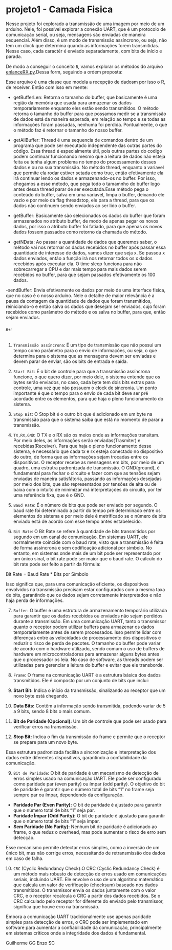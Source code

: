 # projeto1 - Camada Fisica

Nesse projeto foi explorado a transmissão de uma imagem por meio de um arduíno. Nele, foi possível explorar a conexão UART, que é um protocolo de comunicação serial, ou seja, mensagens são enviadas de maneira sequencial. Além disso, é um modo de transmissão assíncrono, ou seja, não tem um clock que determina quando as informações forem transmitidas. Nesse caso, cada caractér é enviado separadamente, com bits de início e parada.

De modo a conseguir o conceito `B`, vamos explorar os métodos do arquivo [enlanceRX.py](HandOut\enlaceRx.py).Dessa form, seguindo a ordem proposta: 

Esse arquivo é uma classe que modela a recepção de dadosm por isso o R, de receiver. Então com isso em mente:

- getBufferLen: Retorna o tamanho do buffer, que basicamente é uma região da memória que usada para armazenar os dados temporariamente enquanto eles estão sendo transmitidos. O método retorna o tamanho do buffer para que possamos medir se a transmissão de dados está da maneira esperada, em relação ao tempo e se todas as informações foram passadas, nenhuma foi perdida. Pontualmente, o que o método faz é retornar o tamanho do nosso buffer.

- getAllBuffer: Thread é uma sequencia de comandos dentro de um programa que pode ser executado independente das outras partes do código. Essa thread é especialmente útil, pois outras partes do codigo podem continuar funcionando mesmo que a leitura de dados não esteja feita ou tenha algum problema no tempo do processamento desses dados e ou na sua transmissão. No método thread, enquanto a variavel que permite ela rodar estiver setada como true, então efetivamente ela irá continuar lendo os dados e armazenando-os no buffer. Por isso, chegamos a esse método, que pega todo o tamamnho do buffer logo antes dessa thread parar de ser executada.Esse método pega o conteúdo do buffer, salva em uma variavel, limpa o buffer, deixando ele vazio e por meio da flag threadstop, ele para a thread, para que os dados não continuem sendo enviados ao ser lido o buffer.
 
- getBuffer: Basicamente são selecionados os dados do buffer que foram armazenados no atributo buffer, de modo de apenas pegar os novos dados, por isso o atributo buffer foi fatiado, para que apenas os novos dados fossem passados como retorno da chamada do método.

- getNData: Ao passar a quantidade de dados que queremos saber, o método vai nos retornar os dados recebidos no buffer após passar essa quantidade de interesse de dados, vamos dizer que seja x. Se passou x dados enviados, então a função irá nos retornar todos os x dados recebidos após executar ela. O time sleep funciona para não sobrecarregar a CPU e dar mais tempo para mais dados serem recebidos no buffer, para que sejam passados efetivamente os 100 dados. 

-sendBuffer: Envia efetivamente os dados por meio de uma interface fisica, que no caso é o nosso arduíno. Nele o detalhe de maior relevância é a pausa da contagem da quantidade de dados que foram transmitidos, reiniciando-o e então salva os dados que desejam ser enviados, cujo foram recebidos como parâmetro do método e os salva no buffer, para que, então sejam enviados.




###### `B+`: 
1. `Transmissão assíncrona`: É um tipo de transmissão que não possui um tempo como parâmetro para o envio de informações, ou seja, o que determina para o sistema que as mensagens devem ser enviadas e devem parar de enviar, são os bits de entrada e saída. 

2. `Start Bit`: É o bit de controle para que a transmissão assíncrona funcione, o que quero dizer, por meio dele, o sistema entende que os bytes serão enviados, no caso, cada byte tem dois bits extras para controle, uma vez que não possuem o clock de sincronia. Um ponto importante é que o tempo para o envio de cada bit deve ser pré acordado entre os elementos, para que haja o pleno funcionamento do sistema.

3. `Stop Bit`: O Stop bit é o outro bit que é adicionado em um byte na transmissão para que o sistema saiba que está no momento de parar a transmissão. 

4. `TX,RX,GND`: O TX e o RX são os meios onde as informações transitam. Por meio deles, as informações serão enviadas(Trasmiter) e recebidas(Receiver). Para que haja o pleno funcionamento desse sistema, é necessário que cada tx e rx esteja conectado no dispositivo do outro, de forma que as informações sejam trocadas entre os dispositivos. O receptor recebe as mensagens em bits, por meio de um quadro, uma estrutra padronizada de transmissão. O GND(ground), é fundamental para fechar o circuíto e fazer com que as tensões sejam enviadas de maneira satisfátoria, passando as informações desejadas por meio dos bits, que são representados por tensões de alta ou de baixa com o intuíto de minimizar má interpretações do circuíto, por ter uma referência fixa, que é o GND.

5. `Baud Rate`: É o número de bits que pode ser enviado por segundo. O baud rate foi determinado a partir do tempo pré determinado entre os elementos do sistema e por meio dele é metrificado se o número de bits enviado está de acordo com esse tempo antes estabelecido.

6. `Bit Rate`: O Bit Rate se refere à quantidade de bits transmitidos por segundo em um canal de comunicação. Em sistemas UART, ele normalmente coincide com o baud rate, visto que a transmissão é feita de forma assíncrona e sem codificação adicional por símbolo. No entanto, em sistemas onde mais de um bit pode ser representado por um único sinal, o bit rate pode ser maior que o baud rate. O cálculo do bit rate pode ser feito a partir da fórmula:

 Bit Rate = Baud Rate * Bits por Símbolo

 Isso significa que, para uma comunicação eficiente, os dispositivos envolvidos na transmissão precisam estar configurados com a mesma taxa de bits, garantindo que os dados sejam corretamente interpretados e não haja perda de informações.

7. `Buffer`: O buffer é uma estrutura de armazenamento temporário utilizada para garantir que os dados recebidos ou enviados não sejam perdidos durante a transmissão. Em uma comunicação UART, tanto o transmissor quanto o receptor podem utilizar buffers para armazenar os dados temporariamente antes de serem processados. Isso permite lidar com diferenças entre as velocidades de processamento dos dispositivos e reduzir o risco de perda de pacotes. O tamanho do buffer pode variar de acordo com o hardware utilizado, sendo comum o uso de buffers de hardware em microcontroladores para armazenar alguns bytes antes que o processador os leia. No caso de software, as threads podem ser utilizadas para gerenciar a leitura do buffer e evitar que ele transborde.

8. `Frame`: O frame na comunicação UART é a estrutura básica dos dados transmitidos. Ele é composto por um conjunto de bits que inclui:

1. **Start Bit:** Indica o início da transmissão, sinalizando ao receptor que um novo byte está chegando.
2. **Data Bits:** Contêm a informação sendo transmitida, podendo variar de 5 a 9 bits, sendo 8 bits o mais comum.
3. **Bit de Paridade (Opcional):** Um bit de controle que pode ser usado para verificar erros na transmissão.
4. **Stop Bit:** Indica o fim da transmissão do frame e permite que o receptor se prepare para um novo byte.

 Essa estrutura padronizada facilita a sincronização e interpretação dos dados entre diferentes dispositivos, garantindo a confiabilidade da comunicação.

9. `Bit de Paridade`: O bit de paridade é um mecanismo de detecção de erros simples usado na comunicação UART. Ele pode ser configurado como paridade par (even parity) ou ímpar (odd parity). O objetivo do bit de paridade é garantir que o número total de bits “1” no frame seja sempre par ou ímpar, dependendo da configuração.

- **Paridade Par (Even Parity):** O bit de paridade é ajustado para garantir que o número total de bits “1” seja par.
- **Paridade Ímpar (Odd Parity):** O bit de paridade é ajustado para garantir que o número total de bits “1” seja ímpar.
- **Sem Paridade (No Parity):** Nenhum bit de paridade é adicionado ao frame, o que reduz o overhead, mas pode aumentar o risco de erro sem detecção.

 Esse mecanismo permite detectar erros simples, como a inversão de um único bit, mas não corrige erros, necessitando de retransmissão dos dados em caso de falha.

10. `CRC` (Cyclic Redundancy Check):O CRC (Cyclic Redundancy Check) é um método mais robusto de detecção de erros usado em comunicações seriais, incluindo UART. Ele envolve o uso de um algoritmo matemático que calcula um valor de verificação (checksum) baseado nos dados transmitidos. O transmissor envia os dados juntamente com o valor CRC, e o receptor recalcula o CRC a partir dos dados recebidos. Se o CRC calculado pelo receptor for diferente do enviado pelo transmissor, significa que houve erro na transmissão.

 Embora a comunicação UART tradicionalmente use apenas paridade simples para detecção de erros, o CRC pode ser implementado em software para aumentar a confiabilidade da comunicação, principalmente em sistemas críticos onde a integridade dos dados é fundamental.

Guilherme GG
Enzo SC

